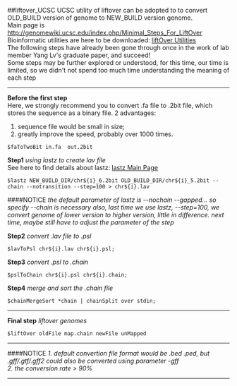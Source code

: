 ##liftover_UCSC
UCSC utility of liftover can be adopted to to convert OLD_BUILD version of genome to NEW_BUILD version genome.<br />
Main page is http://genomewiki.ucsc.edu/index.php/Minimal_Steps_For_LiftOver<br />
Bioinformatic utilities are here to be downloaded:
[liftOver Utilities](http://hgdownload.cse.ucsc.edu/admin/exe/)<br />
The following steps have already been gone through once in the work of lab member Yang Lv's graduate paper, and succeed!<br />
Some steps may be further explored or understood, for this time, our time is limited, so we didn't not spend too much time 	understanding the meaning of each step<br />

******
**Before the first step**
<br />Here, we strongly recommend you to convert .fa file to .2bit file, which stores the sequence as a binary file.
2 advantages:<br />
  1) sequence file would be small in size;<br />
  2) greatly improve the speed, probably over 1000 times.
		
	$faToTwoBit in.fa  out.2bit

**Step1** *using lastz to create lav file*
<br />See here to find details about lastz: [lastz Main Page](http://www.bx.psu.edu/miller_lab/dist/README.lastz-1.02.00/README.lastz-1.02.00a.html)
	
	$lastz NEW_BUILD_DIR/chr${i}_6.2bit OLD_BUILD_DIR/chr${i}_5.2bit --chain --notransition --step=100 > chr${i}.lav

####NOTICE
*the default parameter of lastz is --nochain --gapped... so specify --chain is necessary*
*also, last time we use lastz, --step=100, we convert genome of lower version to higher version, little in difference.*
*next time, maybe still have to adjust the parameter of the step*


**Step2** *convert .lav file to .psl*

	$lavToPsl chr${i}.lav chr${i}.psl;

**Step3** *convert .psl to .chain*

	$pslToChain chr${i}.psl chr${i}.chain;

**Step4** *merge and sort the .chain file*

	$chainMergeSort *chain | chainSplit over stdin;
******

**Final step** *liftover genomes*

	$liftOver oldFile map.chain newFile unMapped

******
####NOTICE
*1. default convertion file format would be .bed .ped, but .gff/.gtf/.gff2 could also be converted using parameter -gff*<br />
*2. the conversion rate > 90%*
******
